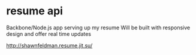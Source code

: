 resume api
======

Backbone/Node.js app serving up my resume
Will be built with responsive design and offer real time updates

http://shawnfeldman.resume.jit.su/